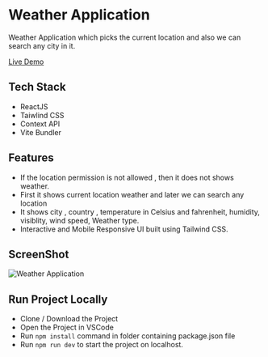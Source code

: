 # Weather Application 
Weather Application which picks the current location and also we can search any city in it.

[Live Demo](https://weather-application-snowy.vercel.app/)

## Tech Stack 
- ReactJS 
- Taiwlind CSS 
- Context API 
- Vite Bundler 

## Features 
- If the location permission is not allowed , then it does not shows weather.
- First it shows current location weather and later we can search any location 
- It shows city , country , temperature in Celsius and fahrenheit, humidity, visiblity, wind speed, Weather type.  
- Interactive and Mobile Responsive UI built using Tailwind CSS.

## ScreenShot
![Weather Application](https://user-images.githubusercontent.com/100838996/220824856-01eff2ff-723b-4840-a293-f2980876e202.png)


## Run Project Locally 

- Clone / Download the Project 
- Open the Project in VSCode 
- Run `npm install` command in folder containing package.json file 
- Run `npm run dev` to start the project on localhost.

